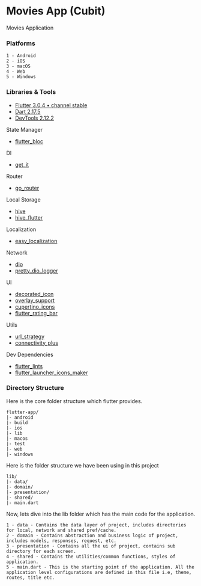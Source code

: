 # Movies App (Cubit)

Movies Application

### Platforms
```
1 - Android
2 - iOS
3 - macOS
4 - Web
5 - Windows
```

### Libraries & Tools

- [Flutter 3.0.4 • channel stable](https://flutter.dev)
- [Dart 2.17.5](https://dart.dev)
- [DevTools 2.12.2](https://docs.flutter.dev/development/tools/devtools/overview)

State Manager
- [flutter_bloc](https://github.com/felangel/bloc/tree/master/packages/flutter_bloc)

DI
- [get_it](https://github.com/fluttercommunity/get_it)

Router
- [go_router](https://github.com/flutter/packages/tree/main/packages/go_router)

Local Storage
- [hive](https://github.com/hivedb/hive)
- [hive_flutter](https://github.com/hivedb/hive)

Localization
- [easy_localization](https://github.com/aissat/easy_localization)

Network
- [dio](https://github.com/flutterchina/dio)
- [pretty_dio_logger](https://github.com/Milad-Akarie/pretty_dio_logger)

UI
- [decorated_icon](https://github.com/benPesso/flutter_decorated_icon)
- [overlay_support](https://github.com/boyan01/overlay_support)
- [cupertino_icons](https://github.com/flutter/packages/tree/master/third_party/packages/cupertino_icons)
- [flutter_rating_bar](https://github.com/sarbagyastha/flutter_rating_bar)

Utils
- [url_strategy](https://github.com/simpleclub/url_strategy)
- [connectivity_plus](https://github.com/fluttercommunity/plus_plugins/tree/main/packages/connectivity_plus)

Dev Dependencies
- [flutter_lints](https://github.com/flutter/packages/tree/main/packages/flutter_lints)
- [flutter_launcher_icons_maker](https://github.com/gsmlg-dev/flutter_launcher_icons_maker)

### Directory Structure
Here is the core folder structure which flutter provides.

```
flutter-app/
|- android
|- build
|- ios
|- lib
|- macos
|- test
|- web
|- windows
```

Here is the folder structure we have been using in this project

```
lib/
|- data/
|- domain/
|- presentation/
|- shared/
|- main.dart
```

Now, lets dive into the lib folder which has the main code for the application.

```
1 - data - Contains the data layer of project, includes directories for local, network and shared pref/cache.
2 - domain - Contains abstraction and business logic of project, includes models, responses, request, etc.
3 - presentation - Contains all the ui of project, contains sub directory for each screen.
4 - shared - Contains the utilities/common functions, styles of application.
5 - main.dart - This is the starting point of the application. All the application level configurations are defined in this file i.e, theme, routes, title etc.
```
